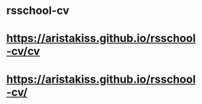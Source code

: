 # rsschool-cv
# https://aristakiss.github.io/rsschool-cv/cv
# https://aristakiss.github.io/rsschool-cv/

